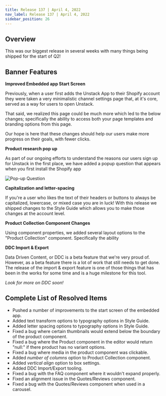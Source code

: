 ```yaml
---
title: Release 137 | April 4, 2022
nav_label: Release 137 | April 4, 2022
sidebar_position: 26
---
```


## Overview

This was our biggest release in several weeks with many things being shipped for the start of Q2!

## Banner Features

**Improved Embedded app Start Screen**

Previously, when a user first adds the Unstack App to their Shopify account they were taken a very minimalistic channel
settings page that, at it's core, served as a way for users to open Unstack.

That said, we realized this page could be much more which led to the below changes; specifically the ability to access
both your page templates and branding options from this page.

Our hope is here that these changes should help our users make more progress on their goals, with fewer clicks.

**Product research pop up**

As part of our ongoing efforts to understand the reasons our users sign up for Unstack in the first place, we have added
a popup question that appears when you first install the Shopify app

![Pop-up Question](/assets/studio/Screen_Shot_2022-04-05_at_12.19.02_PM.png)

**Capitalization and letter-spacing**

If you're a user who likes the text of their headers or buttons to always be capitalized, lowercase, or mixed case you
are in luck! With this release we shipped changes to the Style Guide which allows you to make those changes at the
account level.

**Product Collection Component Changes**

Using component properties, we added several layout options to the "Product Collection" component. Specifically the
ability

**DDC Import & Export**

Data Driven Content, or DDC is a beta feature that we're very proud of. However, as a beta feature there is a lot of
work that still needs to get done. The release of the import & export feature is one of those things that has been in
the works for some time and is a huge milestone for this tool.

*Look for more on DDC soon!*

## Complete List of Resolved Items

* Pushed a number of improvements to the start screen of the embedded app.
* Added text transform options to typography options in Style Guide.
* Added letter spacing options to typography options in Style Guide.
* Fixed a bug where certain thumbnails would extend below the boundary of the product component.
* Fixed a bug where the Product component in the editor would return "null:" if there product has no variant options.
* Fixed a bug where media in the product component was clickable.
* Added *number of columns* option to Product Collection component.
* Added *vertical align* option to box settings.
* Added DDC Import/Export tooling.
* Fixed a bug with the FAQ component where it wouldn't expand properly.
* Fixed an alignment issue in the Quotes/Reviews component.
* Fixed a bug with the Quotes/Reviews component when used in a carousel.
